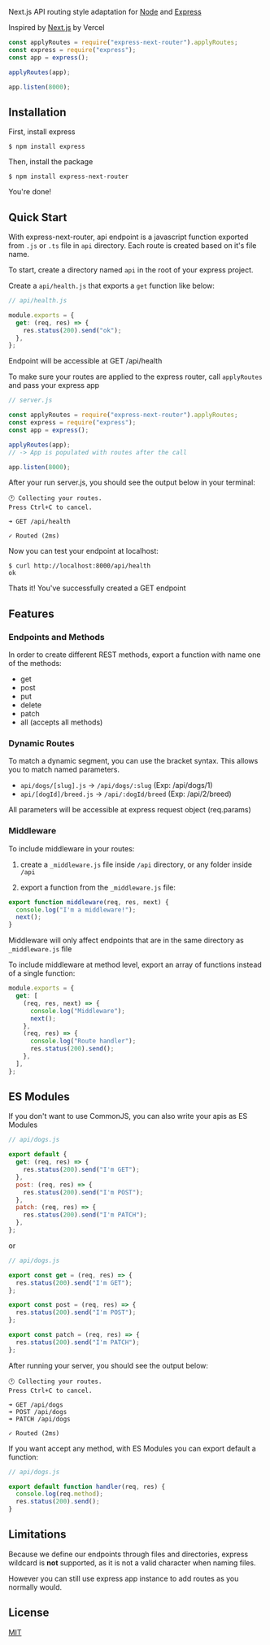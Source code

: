 Next.js API routing style adaptation for [Node](https://nodejs.org/en/) and [Express](http://expressjs.com/)

Inspired by [Next.js](https://nextjs.org/docs/getting-started) by Vercel

```js
const applyRoutes = require("express-next-router").applyRoutes;
const express = require("express");
const app = express();

applyRoutes(app);

app.listen(8000);
```

## Installation

First, install express

```console
$ npm install express
```

Then, install the package

```console
$ npm install express-next-router
```

You're done!

## Quick Start

With express-next-router, api endpoint is a javascript function exported from `.js` or `.ts` file in `api` directory. Each route is created based on it's file name.

To start, create a directory named `api` in the root of your express project.

Create a `api/health.js` that exports a `get` function like below:

```js
// api/health.js

module.exports = {
  get: (req, res) => {
    res.status(200).send("ok");
  },
};
```

Endpoint will be accessible at GET /api/health

To make sure your routes are applied to the express router, call `applyRoutes`
and pass your express app

```js
// server.js

const applyRoutes = require("express-next-router").applyRoutes;
const express = require("express");
const app = express();

applyRoutes(app);
// -> App is populated with routes after the call

app.listen(8000);
```

After your run server.js, you should see the output below in your terminal:

```console
🕐 Collecting your routes.
Press Ctrl+C to cancel.

➜ GET /api/health

✓ Routed (2ms)
```

Now you can test your endpoint at localhost:

```console
$ curl http://localhost:8000/api/health
ok
```

Thats it! You've successfully created a GET endpoint

## Features

### Endpoints and Methods

In order to create different REST methods, export a function with name one of the
methods:

- get
- post
- put
- delete
- patch
- all (accepts all methods)

### Dynamic Routes

To match a dynamic segment, you can use the bracket syntax. This allows you to match named parameters.

- `api/dogs/[slug].js` → `/api/dogs/:slug` (Exp: /api/dogs/1)
- `api/[dogId]/breed.js` → `/api/:dogId/breed` (Exp: /api/2/breed)

All parameters will be accessible at express request object (req.params)

### Middleware

To include middleware in your routes:

1. create a `_middleware.js` file inside `/api` directory, or any folder inside `/api`

2. export a function from the `_middleware.js` file:

```js
export function middleware(req, res, next) {
  console.log("I'm a middleware!");
  next();
}
```

Middleware will only affect endpoints that are in the same directory as `_middleware.js` file

To include middleware at method level, export an array of functions instead of
a single function:

```js
module.exports = {
  get: [
    (req, res, next) => {
      console.log("Middleware");
      next();
    },
    (req, res) => {
      console.log("Route handler");
      res.status(200).send();
    },
  ],
};
```

## ES Modules

If you don't want to use CommonJS, you can also write your apis as ES Modules

```js
// api/dogs.js

export default {
  get: (req, res) => {
    res.status(200).send("I'm GET");
  },
  post: (req, res) => {
    res.status(200).send("I'm POST");
  },
  patch: (req, res) => {
    res.status(200).send("I'm PATCH");
  },
};
```

or

```js
// api/dogs.js

export const get = (req, res) => {
  res.status(200).send("I'm GET");
};

export const post = (req, res) => {
  res.status(200).send("I'm POST");
};

export const patch = (req, res) => {
  res.status(200).send("I'm PATCH");
};
```

After running your server, you should see the output below:

```console
🕐 Collecting your routes.
Press Ctrl+C to cancel.

➜ GET /api/dogs
➜ POST /api/dogs
➜ PATCH /api/dogs

✓ Routed (2ms)
```

If you want accept any method, with ES Modules you can export default a function:

```js
// api/dogs.js

export default function handler(req, res) {
  console.log(req.method);
  res.status(200).send();
}
```

## Limitations

Because we define our endpoints through files and directories, express wildcard is **not** supported, as it is not a valid character when naming files.

However you can still use express app instance to add routes as you normally would.

## License

[MIT](LICENSE)
